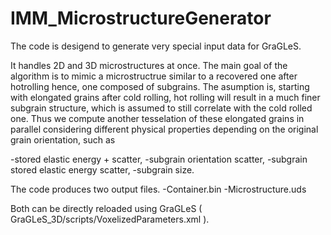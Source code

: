 # IMM_MicrostructureGenerator

The code is desigend to generate very special input data for GraGLeS. 

It handles 2D and 3D microstructures at once. The main goal of the algorithm is to mimic a microstructrue similar to a recovered one after hotrolling hence, one composed of subgrains. The asumption is, starting with elongated grains after cold rolling, hot rolling will result in a much finer subgrain structure, which is assumed to still correlate with the cold rolled one. Thus we compute another tesselation of these elongated grains in parallel considering different physical properties depending on the original grain orientation, such as 

-stored elastic energy + scatter, 
-subgrain orientation scatter, 
-subgrain stored elastic energy scatter, 
-subgrain size.

The code produces two output files. 
-Container.bin
-Microstructure.uds

Both can be directly reloaded using GraGLeS ( GraGLeS_3D/scripts/VoxelizedParameters.xml ).
